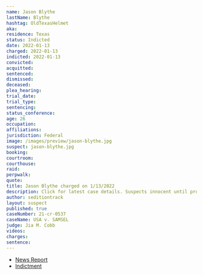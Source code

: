 ```yaml
---
name: Jason Blythe
lastName: Blythe
hashtag: OldTexasHelmet
aka:
residence: Texas
status: Indicted
date: 2022-01-13
charged: 2022-01-13
indicted: 2022-01-13
convicted:
acquitted:
sentenced:
dismissed:
deceased:
plea_hearing:
trial_date:
trial_type:
sentencing:
status_conference:
age: 26
occupation:
affiliations:
jurisdiction: Federal
image: /images/preview/jason-blythe.jpg
suspect: jason-blythe.jpg
booking:
courtroom:
courthouse:
raid:
perpwalk:
quote:
title: Jason Blythe charged on 1/13/2022
description: Click for latest case details. Suspects innocent until proven guilty.
author: seditiontrack
layout: suspect
published: true
caseNumber: 21-cr-0537
caseName: USA v. SAMSEL
judge: Jia M. Cobb
videos:
charges:
sentence:
---
```

- [News Report](https://www.fox4news.com/news/fort-worth-man-charged-for-injuring-officers-during-capitol-riot)
- [Indictment](https://www.justice.gov/usao-dc/case-multi-defendant/file/1481481/download)
